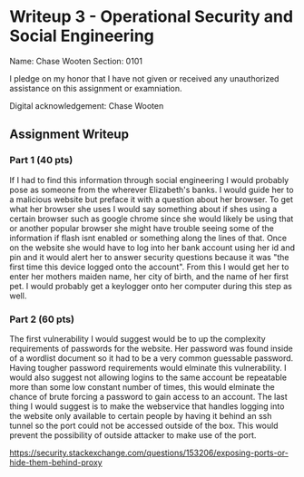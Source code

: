 # Writeup 3 - Operational Security and Social Engineering

Name: Chase Wooten
Section: 0101

I pledge on my honor that I have not given or received any unauthorized assistance on this assignment or examniation.

Digital acknowledgement: Chase Wooten

## Assignment Writeup

### Part 1 (40 pts)

If I had to find this information through social engineering I would probably pose as someone from the wherever Elizabeth's banks. I would guide her to a malicious website but preface it with a question about her browser. To get what her browser she uses I would say something about if shes using a certain browser such as google chrome since she would likely be using that or another popular browser she might have trouble seeing some of the information if flash isnt enabled or something along the lines of that. Once on the website she would have to log into her bank account using her id and pin and it would alert her to answer security questions because it was "the first time this device logged onto the account". From this I would get her to enter her mothers maiden name, her city of birth, and the name of her first pet. I would probably get a keylogger onto her computer during this step as well. 

### Part 2 (60 pts)

The first vulnerability I would suggest would be to up the complexity requirements of passwords for the website. Her password was found inside of a wordlist document so it had to be a very common guessable password. Having tougher password requirements would elminate this vulnerability. I would also suggest not allowing logins to the same account be repeatable more than some low constant number of times, this would elminate the chance of brute forcing a password to gain access to an account. The last thing I would suggest is to make the webservice that handles logging into the website only available to certain people by having it behind an ssh tunnel so the port could not be accessed outside of the box. This would prevent the possibility of outside attacker to make use of the port.

https://security.stackexchange.com/questions/153206/exposing-ports-or-hide-them-behind-proxy
